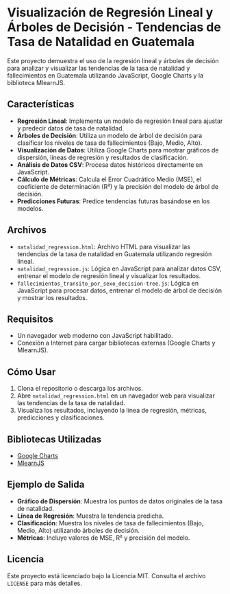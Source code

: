 # Visualización de Regresión Lineal y Árboles de Decisión - Tendencias de Tasa de Natalidad en Guatemala

Este proyecto demuestra el uso de la regresión lineal y árboles de decisión para analizar y visualizar las tendencias de la tasa de natalidad y fallecimientos en Guatemala utilizando JavaScript, Google Charts y la biblioteca MlearnJS.

## Características

- **Regresión Lineal**: Implementa un modelo de regresión lineal para ajustar y predecir datos de tasa de natalidad.
- **Árboles de Decisión**: Utiliza un modelo de árbol de decisión para clasificar los niveles de tasa de fallecimientos (Bajo, Medio, Alto).
- **Visualización de Datos**: Utiliza Google Charts para mostrar gráficos de dispersión, líneas de regresión y resultados de clasificación.
- **Análisis de Datos CSV**: Procesa datos históricos directamente en JavaScript.
- **Cálculo de Métricas**: Calcula el Error Cuadrático Medio (MSE), el coeficiente de determinación (R²) y la precisión del modelo de árbol de decisión.
- **Predicciones Futuras**: Predice tendencias futuras basándose en los modelos.

## Archivos

- `natalidad_regression.html`: Archivo HTML para visualizar las tendencias de la tasa de natalidad en Guatemala utilizando regresión lineal.
- `natalidad_regression.js`: Lógica en JavaScript para analizar datos CSV, entrenar el modelo de regresión lineal y visualizar los resultados.
- `fallecimientos_transito_por_sexo_decision-tree.js`: Lógica en JavaScript para procesar datos, entrenar el modelo de árbol de decisión y mostrar los resultados.

## Requisitos

- Un navegador web moderno con JavaScript habilitado.
- Conexión a Internet para cargar bibliotecas externas (Google Charts y MlearnJS).

## Cómo Usar

1. Clona el repositorio o descarga los archivos.
2. Abre `natalidad_regression.html` en un navegador web para visualizar las tendencias de la tasa de natalidad.
3. Visualiza los resultados, incluyendo la línea de regresión, métricas, predicciones y clasificaciones.

## Bibliotecas Utilizadas

- [Google Charts](https://developers.google.com/chart)
- [MlearnJS](https://luisespino.github.io/mlearnjs/)

## Ejemplo de Salida

- **Gráfico de Dispersión**: Muestra los puntos de datos originales de la tasa de natalidad.
- **Línea de Regresión**: Muestra la tendencia predicha.
- **Clasificación**: Muestra los niveles de tasa de fallecimientos (Bajo, Medio, Alto) utilizando árboles de decisión.
- **Métricas**: Incluye valores de MSE, R² y precisión del modelo.

## Licencia

Este proyecto está licenciado bajo la Licencia MIT. Consulta el archivo `LICENSE` para más detalles.
